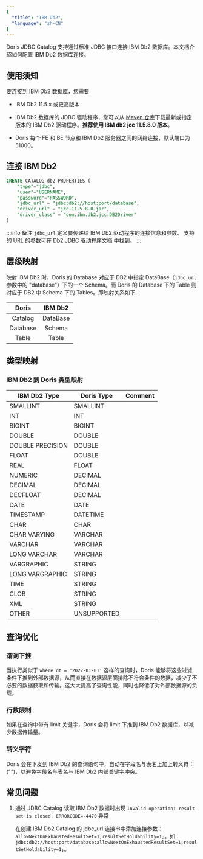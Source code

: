 ```yaml
---
{
  "title": "IBM Db2",
  "language": "zh-CN"
}
---
```


Doris JDBC Catalog 支持通过标准 JDBC 接口连接 IBM Db2 数据库。本文档介绍如何配置 IBM Db2 数据库连接。

## 使用须知

要连接到 IBM Db2 数据库，您需要

- IBM Db2 11.5.x 或更高版本

- IBM Db2 数据库的 JDBC 驱动程序，您可以从 [Maven 仓库](https://mvnrepository.com/artifact/com.ibm.db2/jcc)下载最新或指定版本的 IBM Db2 驱动程序。**推荐使用 IBM db2 jcc 11.5.8.0 版本**。

- Doris 每个 FE 和 BE 节点和 IBM Db2 服务器之间的网络连接，默认端口为 51000。

## 连接 IBM Db2

```sql
CREATE CATALOG db2 PROPERTIES (
    "type"="jdbc",
    "user"="USERNAME",
    "password"="PASSWORD",
    "jdbc_url" = "jdbc:db2://host:port/database",
    "driver_url" = "jcc-11.5.8.0.jar",
    "driver_class" = "com.ibm.db2.jcc.DB2Driver"
)
```

:::info 备注
`jdbc_url` 定义要传递给 IBM Db2 驱动程序的连接信息和参数。
支持的 URL 的参数可在 [Db2 JDBC 驱动程序文档](https://www.ibm.com/docs/en/db2-big-sql/5.0?topic=drivers-jdbc-driver) 中找到。
:::

## 层级映射

映射 IBM Db2 时，Doris 的 Database 对应于 DB2 中指定 DataBase（`jdbc_url` 参数中的 "database"）下的一个 Schema。而 Doris 的 Database 下的 Table 则对应于 DB2 中 Schema 下的 Tables。即映射关系如下：

|  Doris   | IBM Db2  |
|:--------:|:--------:|
| Catalog  | DataBase |
| Database |  Schema  |
|  Table   |  Table   |

## 类型映射

### IBM Db2 到 Doris 类型映射

| IBM Db2 Type     | Doris Type  | Comment  |
|------------------|-------------|----------|
| SMALLINT         | SMALLINT    |          |
| INT              | INT         |          |
| BIGINT           | BIGINT      |          |
| DOUBLE           | DOUBLE      |          |
| DOUBLE PRECISION | DOUBLE      |          |
| FLOAT            | DOUBLE      |          |
| REAL             | FLOAT       |          |
| NUMERIC          | DECIMAL     |          |
| DECIMAL          | DECIMAL     |          |
| DECFLOAT         | DECIMAL     |          |
| DATE             | DATE        |          |
| TIMESTAMP        | DATETIME    |          |
| CHAR             | CHAR        |          |
| CHAR VARYING     | VARCHAR     |          |
| VARCHAR          | VARCHAR     |          |
| LONG VARCHAR     | VARCHAR     |          |
| VARGRAPHIC       | STRING      |          |
| LONG VARGRAPHIC  | STRING      |          |
| TIME             | STRING      |          |
| CLOB             | STRING      |          |
| XML              | STRING      |          |
| OTHER            | UNSUPPORTED |          |

## 查询优化

### 谓词下推

当执行类似于 `where dt = '2022-01-01'` 这样的查询时，Doris 能够将这些过滤条件下推到外部数据源，从而直接在数据源层面排除不符合条件的数据，减少了不必要的数据获取和传输。这大大提高了查询性能，同时也降低了对外部数据源的负载。

### 行数限制

如果在查询中带有 limit 关键字，Doris 会将 limit 下推到 IBM Db2 数据库，以减少数据传输量。

### 转义字符

Doris 会在下发到 IBM Db2 的查询语句中，自动在字段名与表名上加上转义符：("")，以避免字段名与表名与 IBM Db2 内部关键字冲突。

## 常见问题

1. 通过 JDBC Catalog 读取 IBM Db2 数据时出现 `Invalid operation: result set is closed. ERRORCODE=-4470` 异常

   在创建 IBM Db2 Catalog 的 jdbc_url 连接串中添加连接参数：`allowNextOnExhaustedResultSet=1;resultSetHoldability=1;`。如：
   `jdbc:db2://host:port/database:allowNextOnExhaustedResultSet=1;resultSetHoldability=1;`。
